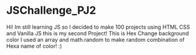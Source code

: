 # JSChallenge_PJ2
Hi! Im still learning JS so I decided to make 100 projects using HTML CSS and Vanilla JS this is my second Project! This is Hex Change background color I used an array and math.random to make random combination of Hexa name of color! :)
